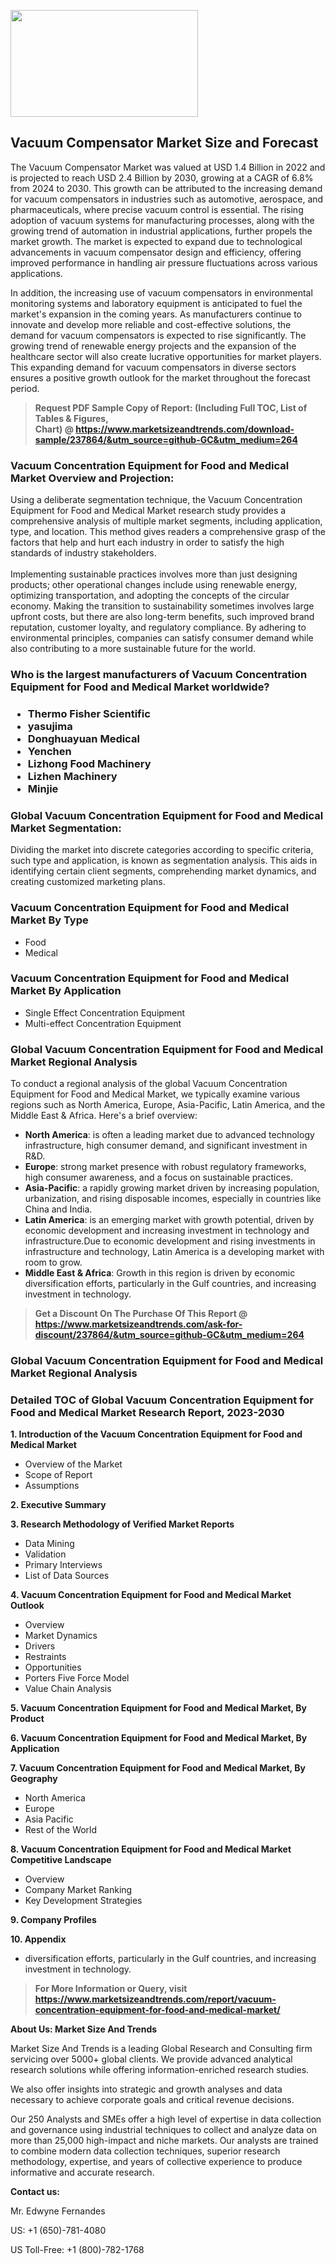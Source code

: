 <p><img class="alignnone size-medium wp-image-20088" src="https://ffe5etoiles.com/wp-content/uploads/2024/12/MST1-300x171.png" alt="" width="300" height="171" /></p><h2>Vacuum Compensator Market Size and Forecast</h2><p>The Vacuum Compensator Market was valued at USD 1.4 Billion in 2022 and is projected to reach USD 2.4 Billion by 2030, growing at a CAGR of 6.8% from 2024 to 2030. This growth can be attributed to the increasing demand for vacuum compensators in industries such as automotive, aerospace, and pharmaceuticals, where precise vacuum control is essential. The rising adoption of vacuum systems for manufacturing processes, along with the growing trend of automation in industrial applications, further propels the market growth. The market is expected to expand due to technological advancements in vacuum compensator design and efficiency, offering improved performance in handling air pressure fluctuations across various applications.</p><p>In addition, the increasing use of vacuum compensators in environmental monitoring systems and laboratory equipment is anticipated to fuel the market's expansion in the coming years. As manufacturers continue to innovate and develop more reliable and cost-effective solutions, the demand for vacuum compensators is expected to rise significantly. The growing trend of renewable energy projects and the expansion of the healthcare sector will also create lucrative opportunities for market players. This expanding demand for vacuum compensators in diverse sectors ensures a positive growth outlook for the market throughout the forecast period.</p></p><blockquote id="" class=""><strong>Request PDF Sample Copy of Report: (Including Full TOC, List of Tables &amp; Figures, Chart)&nbsp;@&nbsp;<strong><a href="https://www.marketsizeandtrends.com/download-sample/237864/&utm_source=github-GC&utm_medium=264" target="_blank">https://www.marketsizeandtrends.com/download-sample/237864/&utm_source=github-GC&utm_medium=264</a></strong></strong></blockquote><h3 id="" class="">Vacuum Concentration Equipment for Food and Medical Market&nbsp;Overview and Projection:</h3><p id="" class="">Using a deliberate segmentation technique, the Vacuum Concentration Equipment for Food and Medical Market research study provides a comprehensive analysis of multiple market segments, including application, type, and location. This method gives readers a comprehensive grasp of the factors that help and hurt each industry in order to satisfy the high standards of industry stakeholders. <br /> <br />Implementing sustainable practices involves more than just designing products; other operational changes include using renewable energy, optimizing transportation, and adopting the concepts of the circular economy. Making the transition to sustainability sometimes involves large upfront costs, but there are also long-term benefits, such improved brand reputation, customer loyalty, and regulatory compliance. By adhering to environmental principles, companies can satisfy consumer demand while also contributing to a more sustainable future for the world.</p><h3 id="" class="">Who is the largest manufacturers of&nbsp;Vacuum Concentration Equipment for Food and Medical Market worldwide?</h3><h3 class=""><p><ul><li>Thermo Fisher Scientific </li><li> yasujima </li><li> Donghuayuan Medical </li><li> Yenchen </li><li> Lizhong Food Machinery </li><li> Lizhen Machinery </li><li> Minjie</li></ul></p></h3><h3 id="" class="">Global&nbsp;Vacuum Concentration Equipment for Food and Medical Market Segmentation:</h3><p id="" class="">Dividing the market into discrete categories according to specific criteria, such type and application, is known as segmentation analysis. This aids in identifying certain client segments, comprehending market dynamics, and creating customized marketing plans.</p><h3 id="" class="">Vacuum Concentration Equipment for Food and Medical Market&nbsp;By Type</h3><p><p><ul><li>Food</li><li> Medical</p></li></ul></p></p><h3 id="" class="">Vacuum Concentration Equipment for Food and Medical Market&nbsp;By Application</h3><p class=""><p><ul><li>Single Effect Concentration Equipment</li><li> Multi-effect Concentration Equipment</li></ul></p></p><h3 id="" class="">Global Vacuum Concentration Equipment for Food and Medical Market Regional Analysis</h3><p id="" class="">To conduct a regional analysis of the global Vacuum Concentration Equipment for Food and Medical Market, we typically examine various regions such as North America, Europe, Asia-Pacific, Latin America, and the Middle East &amp; Africa. Here's a brief overview:</p><ul><li><strong>North America</strong>: is often a leading market due to advanced technology infrastructure, high consumer demand, and significant investment in R&amp;D.</li><li><strong>Europe</strong>: strong market presence with robust regulatory frameworks, high consumer awareness, and a focus on sustainable practices.</li><li><strong>Asia-Pacific</strong>: a rapidly growing market driven by increasing population, urbanization, and rising disposable incomes, especially in countries like China and India.</li><li><strong>Latin America</strong>: is an emerging market with growth potential, driven by economic development and increasing investment in technology and infrastructure.Due to economic development and rising investments in infrastructure and technology, Latin America is a developing market with room to grow.</li><li><strong>Middle East &amp; Africa</strong>: Growth in this region is driven by economic diversification efforts, particularly in the Gulf countries, and increasing investment in technology.</li></ul><blockquote id="" class=""><strong>Get a Discount On The Purchase Of This Report @ <strong><a href="https://www.marketsizeandtrends.com/ask-for-discount/237864/&utm_source=github-GC&utm_medium=264" target="_blank">https://www.marketsizeandtrends.com/ask-for-discount/237864/&utm_source=github-GC&utm_medium=264</a></strong></strong></blockquote><h3 id="" class="">Global Vacuum Concentration Equipment for Food and Medical Market Regional Analysis</h3><h3 id="" class="">Detailed TOC of Global Vacuum Concentration Equipment for Food and Medical Market Research Report, 2023-2030</h3><p id="" class=""><strong>1. Introduction of the Vacuum Concentration Equipment for Food and Medical Market</strong></p><ul><li>Overview of the Market</li><li>Scope of Report</li><li>Assumptions</li></ul><p id="" class=""><strong>2. Executive Summary</strong></p><p id="" class=""><strong>3. Research Methodology of Verified Market Reports</strong></p><ul><li>Data Mining</li><li>Validation</li><li>Primary Interviews</li><li>List of Data Sources</li></ul><p id="" class=""><strong>4. Vacuum Concentration Equipment for Food and Medical Market Outlook</strong></p><ul><li>Overview</li><li>Market Dynamics</li><li>Drivers</li><li>Restraints</li><li>Opportunities</li><li>Porters Five Force Model</li><li>Value Chain Analysis</li></ul><p id="" class=""><strong>5. Vacuum Concentration Equipment for Food and Medical Market, By Product</strong></p><p id="" class=""><strong>6. Vacuum Concentration Equipment for Food and Medical Market, By Application</strong></p><p id="" class=""><strong>7. Vacuum Concentration Equipment for Food and Medical Market, By Geography</strong></p><ul><li>North America</li><li>Europe</li><li>Asia Pacific</li><li>Rest of the World</li></ul><p id="" class=""><strong>8. Vacuum Concentration Equipment for Food and Medical Market Competitive Landscape</strong></p><ul><li>Overview</li><li>Company Market Ranking</li><li>Key Development Strategies</li></ul><p id="" class=""><strong>9. Company Profiles</strong></p><p id="" class=""><strong>10. Appendix</strong></p><ul><li>diversification efforts, particularly in the Gulf countries, and increasing investment in technology.</li></ul><blockquote id="" class=""><strong>For More Information or Query, visit <strong><strong><a href="https://www.marketsizeandtrends.com/report/vacuum-concentration-equipment-for-food-and-medical-market/" target="_blank">https://www.marketsizeandtrends.com/report/vacuum-concentration-equipment-for-food-and-medical-market/</a></strong></strong></strong></blockquote><p id="" class=""><strong>About Us: Market Size And Trends</strong></p><p id="" class="">Market Size And Trends is a leading Global Research and Consulting firm servicing over 5000+ global clients. We provide advanced analytical research solutions while offering information-enriched research studies.</p><p id="" class="">We also offer insights into strategic and growth analyses and data necessary to achieve corporate goals and critical revenue decisions.</p><p id="" class="">Our 250 Analysts and SMEs offer a high level of expertise in data collection and governance using industrial techniques to collect and analyze data on more than 25,000 high-impact and niche markets. Our analysts are trained to combine modern data collection techniques, superior research methodology, expertise, and years of collective experience to produce informative and accurate research.</p><p id="" class=""><strong>Contact us:</strong></p><p id="" class="">Mr. Edwyne Fernandes</p><p id="" class="">US: +1 (650)-781-4080</p><p id="" class="">US Toll-Free: +1 (800)-782-1768</p>
